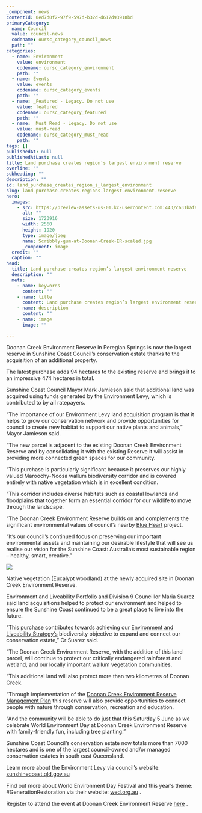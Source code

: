 ```yaml
---
_component: news
contentId: 0ed7d0f2-97f9-597d-b32d-d617d93918bd
primaryCategory:
  name: Council
  value: council-news
  codename: oursc_category_council_news
  path: ""
categories:
  - name: Environment
    value: environment
    codename: oursc_category_environment
    path: ""
  - name: Events
    value: events
    codename: oursc_category_events
    path: ""
  - name: _Featured - Legacy. Do not use
    value: featured
    codename: oursc_category_featured
    path: ""
  - name: _Must Read - Legacy. Do not use
    value: must-read
    codename: oursc_category_must_read
    path: ""
tags: []
publishedAt: null
publishedAtLast: null
title: Land purchase creates region’s largest environment reserve
overline: ""
subheading: ""
description: ""
id: land_purchase_creates_region_s_largest_environment
slug: land-purchase-creates-regions-largest-environment-reserve
hero:
  images:
    - src: https://preview-assets-us-01.kc-usercontent.com:443/c631baf8-1b46-001f-580c-d0001b68b4a8/ab0c4120-4ef3-4329-98c7-60aae48ba64c/Scribbly-gum-at-Doonan-Creek-ER-scaled.jpg
      alt: ""
      size: 1723916
      width: 2560
      height: 1920
      type: image/jpeg
      name: Scribbly-gum-at-Doonan-Creek-ER-scaled.jpg
      _component: image
  credit: ""
  caption: ""
head:
  title: Land purchase creates region’s largest environment reserve
  description: ""
  meta:
    - name: keywords
      content: ""
    - name: title
      content: Land purchase creates region’s largest environment reserve
    - name: description
      content: ""
    - name: image
      image: ""

---
```

Doonan Creek Environment Reserve in Peregian Springs is now the largest reserve in Sunshine Coast Council’s conservation estate thanks to the acquisition of an additional property.

The latest purchase adds 94 hectares to the existing reserve and brings it to an impressive 474 hectares in total.

Sunshine Coast Council Mayor Mark Jamieson said that additional land was acquired using funds generated by the Environment Levy, which is contributed to by all ratepayers.

“The importance of our Environment Levy land acquisition program is that it helps to grow our conservation network and provide opportunities for council to create new habitat to support our native plants and animals,” Mayor Jamieson said.

“The new parcel is adjacent to the existing Doonan Creek Environment Reserve and by consolidating it with the existing Reserve it will assist in providing more connected green spaces for our community.

“This purchase is particularly significant because it preserves our highly valued Maroochy-Noosa wallum biodiversity corridor and is covered entirely with native vegetation which is in excellent condition.

“This corridor includes diverse habitats such as coastal lowlands and floodplains that together form an essential corridor for our wildlife to move through the landscape.

“The Doonan Creek Environment Reserve builds on and complements the significant environmental values of council’s nearby [Blue Heart](https://www.sunshinecoast.qld.gov.au/blueheart)
&#x20;project.

“It’s our council’s continued focus on preserving our important environmental assets and maintaining our desirable lifestyle that will see us realise our vision for the Sunshine Coast: Australia’s most sustainable region – healthy, smart, creative.” 

![](https://preview-assets-us-01.kc-usercontent.com:443/c631baf8-1b46-001f-580c-d0001b68b4a8/30d4c98d-ba5f-4a8e-9b8a-b649ba841627/Eucalypt-woodland-at-Doonan-Creek-ER-1024x1024.jpg)

Native vegetation (Eucalypt woodland) at the newly acquired site in Doonan Creek Environment Reserve.

Environment and Liveability Portfolio and Division 9 Councillor Maria Suarez said land acquisitions helped to protect our environment and helped to ensure the Sunshine Coast continued to be a great place to live into the future.

“This purchase contributes towards achieving our [Environment and Liveability Strategy’s](https://els.sunshinecoast.qld.gov.au/)
&#x20;biodiversity objective to expand and connect our conservation estate,” Cr Suarez said.

“The Doonan Creek Environment Reserve, with the addition of this land parcel, will continue to protect our critically endangered rainforest and wetland, and our locally important wallum vegetation communities.

“This additional land will also protect more than two kilometres of Doonan Creek.

“Through implementation of the [Doonan Creek Environment Reserve Management Plan](https://www.sunshinecoast.qld.gov.au/Council/Planning-and-Projects/Infrastructure-Projects/Doonan-Creek-Environment-Reserve-Landscape-Plan)
&#x20;this reserve will also provide opportunities to connect people with nature through conservation, recreation and education.

“And the community will be able to do just that this Saturday 5 June as we celebrate World Environment Day at Doonan Creek Environment Reserve with family-friendly fun, including tree planting.”

Sunshine Coast Council’s conservation estate now totals more than 7000 hectares and is one of the largest council-owned and/or managed conservation estates in south east Queensland.

Learn more about the Environment Levy via council’s website: [sunshinecoast.qld.gov.au](https://www.sunshinecoast.qld.gov.au/Environment/Environment-Levy)


Find out more about World Environment Day Festival and this year’s theme: #GenerationRestoration via their website: [wed.org.au](https://www.wed.org.au/)
.

Register to attend the event at Doonan Creek Environment Reserve [here](https://www.eventbrite.com.au/e/world-environment-day-doonan-festival-tickets-150835369651?aff=ebdssbdestsearch&fbclid=IwAR2e3uCIqkuXgjPmyZEYeLs7N3Ko7ogY1ZAZpiyeLmROZ2M-AkWDecze_7k)
.
